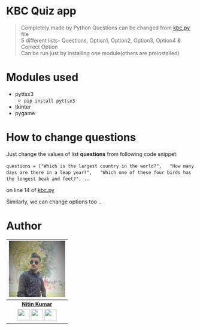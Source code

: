 # KBC Quiz app

> Completely made by Python
> Questions can be changed from [kbc.py](kbc.py) file  
> 5 different lists- Questions, Option1, Option2, Option3, Option4 & Correct Option  
> Can be run just by installing one module(others are preinstalled)  

# Modules used

- pyttsx3  
  - ``pip install pyttsx3``
- tkinter
- pygame


# How to change questions

Just change the values of list **questions** from following code snippet:

``
    questions = ["Which is the largest country in the world?",  
             "How many days are there in a leap year?",  
             "Which one of these four birds has the longest beak and feet?", ..
``  

on line 14 of [kbc.py](kbc.py)

Similarly, we can change options too ..


# Author


|                                                                                                                                                                                                         <a href="https://nitin-kr.onrender.com/"><img src="https://github.com/nitinkumar30/nitscv/blob/main/image/nitin-1.jpg" width="150px " height="150px" /></a>                                                                                                                                                                                                          |
|:----------------------------------------------------------------------------------------------------------------------------------------------------------------------------------------------------------------------------------------------------------------------------------------------------------------------------------------------------------------------------------------------------------------------------------------------------------------------------------------------------------------------------------------------------------------------------------:|
|                                                                                                                                                                                                                                                                 **[Nitin Kumar](https://nitin-kr.onrender.com/)**                                                                                                                                                                                                                                                                  |
| <a href="https://twitter.com/nitinkumar30"><img src="https://raw.githubusercontent.com/vinitshahdeo/Water-Monitoring-System/master/assets/twitter.png" width="32px" height="32px"></a> <a href="https://www.facebook.com/b1AcK6AG16"><img src="https://raw.githubusercontent.com/vinitshahdeo/Water-Monitoring-System/master/assets/facebook.png" width="32px" height="32px"></a> <a href="https://www.linkedin.com/in/nitin30kumar/"><img src="https://raw.githubusercontent.com/vinitshahdeo/Water-Monitoring-System/master/assets/linkedin.png" width="32px" height="32px"></a> |